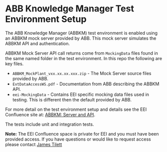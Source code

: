 # ABB Knowledge Manager Test Environment Setup

The ABB Knowledge Manager (ABBKM) test environment is enabled using an ABBKM mock
server provided by ABB.  This mock server simulates the ABBKM API and authentication.

ABBKM Mock Server API call returns come from `MockingData` files found in the same
named folder in the test environment.  In this repo the following are key files. 

* `ABBKM_MockPlant_vxx.xx.xx.xxx.zip` - The Mock Server source files provided by ABB. 
* `ExtDataAccessWS.pdf` - Documentation from ABB describing the ABBKM API. 
* `eei-MockingData` - Contains EEI specific mocking data files used in testing.  This is different then the default provided by ABB.

For more detail on the test environment setup and details see the EEI Confluence site
at: [ABBKM: Server and API](https://endeng.atlassian.net/wiki/spaces/ENDENG/pages/2431352847/ABBKM+Server+and+API). 

The tests include unit and integration tests.  

**Note:** The EEI Confluence space is private for EEI and you must have been provided
access.  If you have questions or would like to request access please contact [James Tilett](mailto:jtillett@endeavoreng.com)
